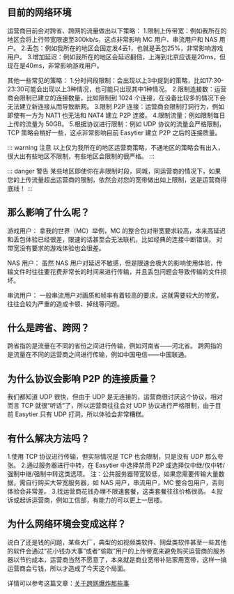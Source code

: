 ## 目前的网络环境
运营商目前会对跨省、跨网的流量做出以下策略：
1.限制上传带宽：例如我所在的地区会将上行带宽限速至300kb/s，这点非常影响 MC 用户、串流用户和 NAS 用户。
2.丢包：例如我所在的地区会固定发4丢1，也就是丢包25%，非常影响游戏用户。
3.增加延迟：例如我所在的地区会延迟翻倍，上海到北京应该是20ms，但现在是40ms，非常影响游戏用户。

其他一些常见的策略：
1.分时间段限制：会出现以上3中提到的策略，比如17:30-23:30可能会出现以上3种情况，也可能只出现其中1种情况。
2.限制连接数：运营商会限制已建立的连接数量，比如限制到 1024 个连接，在设备比较多的情况下会无法建立新连接从而导致断网。
3.限制 P2P 连接：运营商会限制打洞行为，例如即使有一方为 NAT1 也无法和 NAT4 建立 P2P 连接。
4.限制流量：例如限制每日上传的流量为 50GB。
5.根据协议进行限制：例如 UDP 协议的流量会严格限制，TCP 策略会稍好一些，这点非常影响目前 Easytier 建立 P2P 之后的连接质量。

::: warning 注意
以上仅为我所在的地区运营商策略，不通地区的策略会有出入，很大出有些地区不限制，有些地区会限制的很严格。
:::

::: danger 警告
某些地区即使你在非限制时段，同城，同运营商的情况下，如果您的上传流量超出运营商的限制，依然会对您的宽带做出如上限制，这是运营商得底线！
:::

## 那么影响了什么呢？
游戏用户：
拿我的世界（MC）举例，MC 的整合包对带宽要求较高，本来高延迟和丢包体验已经很差，限速的话甚至会无法联机，比如经典的连接中断错误。
对带宽没有要求的游戏体验也会很差。

NAS 用户：
虽然 NAS 用户对延迟不敏感，但是限速会极大的影响使用体验，传输文件时往往要花费非常长的时间来进行传输，并且丢包问题会导致传输的文件损坏。

串流用户：
一般串流用户对画质和帧率有着较高的要求，这就需要较大的带宽，往往会较为严重的造成卡顿、掉线等问题。

## 什么是跨省、跨网？
跨省指的是流量在不同的省份之间进行传输，例如河南省——河北省。
跨网指的是流量在不同的运营商之间进行传输，例如中国电信——中国联通。

## 为什么协议会影响 P2P 的连接质量？
我们都知道 UDP 很快，但由于 UDP 是无连接的，运营商很讨厌这个协议，相对而言 TCP 就很“听话”了，所以运营商往往会对 UDP 协议进行严格限制，由于目前 Easytier 只有 UDP 打洞，所以体验会非常糟糕。

## 有什么解决方法吗？
1.使用 TCP 协议进行传输，但实际情况是 TCP 也会限制，只是没有 UDP 那么夸张。
2.通过服务器进行中转，在 Easytier 中选择禁用 P2P 或选择仅中继/仅中转/强制中继/强制中转这类选项。
注：公共服务器带宽较低，如果您需要传输大量数据，需自行购买大带宽服务器，如 NAS 用户，串流用户，MC 整合包用户，否则体验会非常差。
3.找运营商花钱办理不限速套餐，这类套餐往往价格很高。
4.投诉或起诉运营商，例如工信部，有能力的可以更上一层楼。

## 为什么网络环境会变成这样？
说白了还是钱的问题，某些大厂，典型的如视频类软件、网盘类软件甚至一些其他的软件会通过“花小钱办大事”或者“偷取”用户的上传带宽来避免购买运营商的服务器以节约成本，运营商当然不愿意了，本来就是商业宽带补贴家用宽带，这样一搞运营商会亏钱，所以才造成了今天这个局面。

详情可以参考这篇文章：[关于跨网爆炸那些事](https://blog.sunflyer.cn/archives/1208)